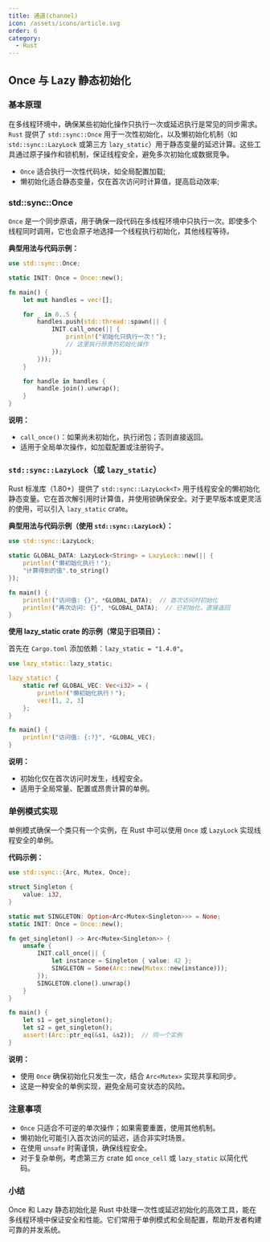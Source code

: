 ```yaml
---
title: 通道(channel)
icon: /assets/icons/article.svg
order: 6
category:
  - Rust
---
```


## Once 与 Lazy 静态初始化

### 基本原理

在多线程环境中，确保某些初始化操作只执行一次或延迟执行是常见的同步需求。`Rust` 提供了 `std::sync::Once` 用于一次性初始化，以及懒初始化机制（如 `std::sync::LazyLock` 或第三方 `lazy_static`）用于静态变量的延迟计算。这些工具通过原子操作和锁机制，保证线程安全，避免多次初始化或数据竞争。

- `Once` 适合执行一次性代码块，如全局配置加载;
- 懒初始化适合静态变量，仅在首次访问时计算值，提高启动效率;

### std::sync::Once

`Once` 是一个同步原语，用于确保一段代码在多线程环境中只执行一次。即使多个线程同时调用，它也会原子地选择一个线程执行初始化，其他线程等待。

**典型用法与代码示例：**

```rust
use std::sync::Once;

static INIT: Once = Once::new();

fn main() {
    let mut handles = vec![];

    for _ in 0..5 {
        handles.push(std::thread::spawn(|| {
            INIT.call_once(|| {
                println!("初始化只执行一次！");
                // 这里执行昂贵的初始化操作
            });
        }));
    }

    for handle in handles {
        handle.join().unwrap();
    }
}
```

**说明：**
- `call_once()`：如果尚未初始化，执行闭包；否则直接返回。
- 适用于全局单次操作，如加载配置或注册钩子。

### `std::sync::LazyLock`（或 `lazy_static`）

Rust 标准库（1.80+）提供了 `std::sync::LazyLock<T>` 用于线程安全的懒初始化静态变量。它在首次解引用时计算值，并使用锁确保安全。对于更早版本或更灵活的使用，可以引入 `lazy_static` crate。

**典型用法与代码示例（使用 `std::sync::LazyLock`）：**

```rust
use std::sync::LazyLock;

static GLOBAL_DATA: LazyLock<String> = LazyLock::new(|| {
    println!("懒初始化执行！");
    "计算得到的值".to_string()
});

fn main() {
    println!("访问值: {}", *GLOBAL_DATA);  // 首次访问时初始化
    println!("再次访问: {}", *GLOBAL_DATA);  // 已初始化，直接返回
}
```

**使用 lazy_static crate 的示例（常见于旧项目）：**

首先在 `Cargo.toml` 添加依赖：`lazy_static = "1.4.0"`。

```rust
use lazy_static::lazy_static;

lazy_static! {
    static ref GLOBAL_VEC: Vec<i32> = {
        println!("懒初始化执行！");
        vec![1, 2, 3]
    };
}

fn main() {
    println!("访问值: {:?}", *GLOBAL_VEC);
}
```

**说明：**
- 初始化仅在首次访问时发生，线程安全。
- 适用于全局常量、配置或昂贵计算的单例。

### 单例模式实现

单例模式确保一个类只有一个实例，在 Rust 中可以使用 `Once` 或 `LazyLock` 实现线程安全的单例。

**代码示例：**

```rust
use std::sync::{Arc, Mutex, Once};

struct Singleton {
    value: i32,
}

static mut SINGLETON: Option<Arc<Mutex<Singleton>>> = None;
static INIT: Once = Once::new();

fn get_singleton() -> Arc<Mutex<Singleton>> {
    unsafe {
        INIT.call_once(|| {
            let instance = Singleton { value: 42 };
            SINGLETON = Some(Arc::new(Mutex::new(instance)));
        });
        SINGLETON.clone().unwrap()
    }
}

fn main() {
    let s1 = get_singleton();
    let s2 = get_singleton();
    assert!(Arc::ptr_eq(&s1, &s2));  // 同一个实例
}
```

**说明：**
- 使用 `Once` 确保初始化只发生一次，结合 `Arc<Mutex>` 实现共享和同步。
- 这是一种安全的单例实现，避免全局可变状态的风险。

### 注意事项

- `Once` 只适合不可逆的单次操作；如果需要重置，使用其他机制。
- 懒初始化可能引入首次访问的延迟，适合非实时场景。
- 在使用 `unsafe` 时需谨慎，确保线程安全。
- 对于复杂单例，考虑第三方 crate 如 `once_cell` 或 `lazy_static` 以简化代码。

### 小结

Once 和 Lazy 静态初始化是 Rust 中处理一次性或延迟初始化的高效工具，能在多线程环境中保证安全和性能。它们常用于单例模式和全局配置，帮助开发者构建可靠的并发系统。
